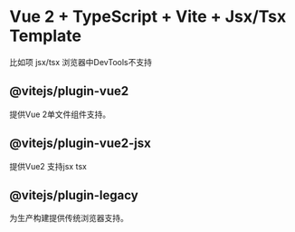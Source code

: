 # Vue 2 + TypeScript + Vite + Jsx/Tsx Template
比如项 jsx/tsx 浏览器中DevTools不支持

## @vitejs/plugin-vue2 
提供Vue 2单文件组件支持。

## @vitejs/plugin-vue2-jsx
提供Vue2 支持jsx tsx

## @vitejs/plugin-legacy
为生产构建提供传统浏览器支持。
